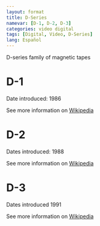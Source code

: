 ```yaml
---
layout: format
title: D-Series
namevar: [D-1, D-2, D-3]
categories: video digital
tags: [Digital, Video, D-Series]
lang: Español
---
```


D-series family of magnetic tapes

# D-1

Date introduced: 1986 

See more information on [Wikipedia](https://en.wikipedia.org/wiki/D-1_(Sony))

# D-2 

Dates introduced: 1988

See more information on [Wikipedia](https://en.wikipedia.org/wiki/D-2_(video))

# D-3

Dates introduced 1991

See more information on [Wikipedia](https://en.wikipedia.org/wiki/D-3_(video))